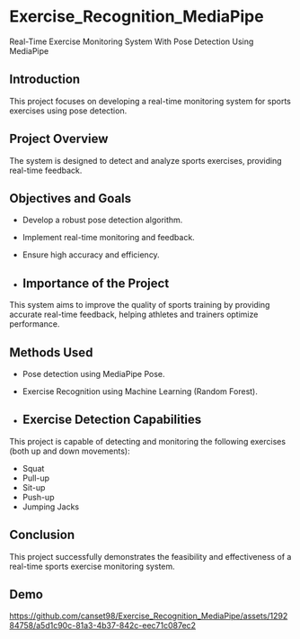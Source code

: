# Exercise_Recognition_MediaPipe
Real-Time Exercise Monitoring System With Pose Detection Using MediaPipe 

## Introduction
This project focuses on developing a real-time monitoring system for sports exercises using pose detection.

## Project Overview
The system is designed to detect and analyze sports exercises, providing real-time feedback.

## Objectives and Goals
- Develop a robust pose detection algorithm.
- Implement real-time monitoring and feedback.
- Ensure high accuracy and efficiency.
  
- ## Importance of the Project
This system aims to improve the quality of sports training by providing accurate real-time feedback, helping athletes and trainers optimize performance.
## Methods Used
- Pose detection using MediaPipe Pose.
- Exercise Recognition using Machine Learning (Random Forest).

- ## Exercise Detection Capabilities
This project is capable of detecting and monitoring the following exercises (both up and down movements): 
- Squat
- Pull-up
- Sit-up
- Push-up
- Jumping Jacks 
## Conclusion
This project successfully demonstrates the feasibility and effectiveness of a real-time sports exercise monitoring system.
## Demo
https://github.com/canset98/Exercise_Recognition_MediaPipe/assets/129284758/a5d1c90c-81a3-4b37-842c-eec71c087ec2


